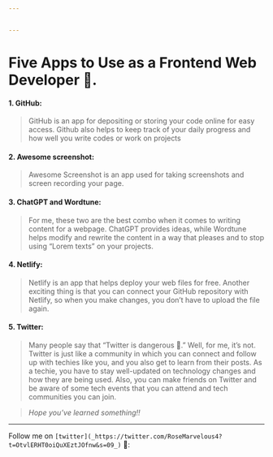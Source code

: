 ```yaml
---


---
```


<h1 id="five-apps-to-use-as-a-frontend-web-developer-📌.">Five Apps to Use as a Frontend Web Developer 📌.</h1>
<h4 id="github">1. GitHub:</h4>
<blockquote>
<p>GitHub is an app for depositing or storing your code online for easy access. Github also helps to keep track of your daily progress and how well you write codes or work on projects</p>
</blockquote>
<h4 id="awesome-screenshot">2. Awesome screenshot:</h4>
<blockquote>
<p>Awesome Screenshot is an app used for taking screenshots and screen recording your page.</p>
</blockquote>
<h4 id="chatgpt-and-wordtune">3.  ChatGPT and Wordtune:</h4>
<blockquote>
<p>For me, these two are the best combo when it comes to writing content for a webpage. ChatGPT provides ideas, while Wordtune helps modify and rewrite the content in a way that pleases and to stop using “Lorem texts” on your projects.</p>
</blockquote>
<h4 id="netlify">4.  Netlify:</h4>
<blockquote>
<p>Netlify is an app that helps deploy your web files for free. Another exciting thing is that you can connect your GitHub repository with Netlify, so when you make changes, you don’t have to upload the file again.</p>
</blockquote>
<h4 id="twitter">5. Twitter:</h4>
<blockquote>
<p>Many people say that “Twitter is dangerous 🤔.” Well, for me, it’s not. Twitter is just like a community in which you can connect and follow up with techies like you, and you also get to learn from their posts. As a techie, you have to stay well-updated on technology changes and how they are being used. Also, you can make friends on Twitter and be aware of some tech events that you can attend and tech communities you can join.</p>
</blockquote>
<blockquote>
<p><em>Hope you’ve learned something‼️</em></p>
</blockquote>
<hr>
<p>Follow me on <code>[twitter](_https://twitter.com/RoseMarvelous4?t=OtvlERHT0oiQuXEztJOfnw&amp;s=09_)</code> 🤗:</p>

